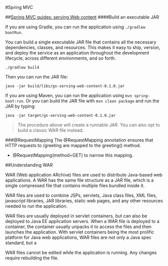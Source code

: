 #Spring MVC

##[Spring MVC guides: serving Web content](https://spring.io/guides/gs/serving-web-content/)
####Build an executable JAR

If you are using Gradle, you can run the application using ```./gradlew bootRun```.

You can build a single executable JAR file that contains all the necessary dependencies, classes, and resources. This makes it easy to ship, version, and deploy the service as an application throughout the development lifecycle, across different environments, and so forth.

```./gradlew build```

Then you can run the JAR file:

```java -jar build/libs/gs-serving-web-content-0.1.0.jar```

If you are using Maven, you can run the application using ```mvn spring-boot:run```. Or you can 
build the JAR file with ```mvn clean package``` and run the JAR by typing:

```java -jar target/gs-serving-web-content-0.1.0.jar```

> The procedure above will create a runnable JAR. You can also opt to build a classic WAR file 
instead.


###@RequestMapping
The @RequestMapping annotation ensures that HTTP requests to /greeting are mapped to the greeting() method.

- @RequestMapping(method=GET) to narrow this mapping.


##Understanding WAR

WAR (Web application ARchive) files are used to distribute Java-based web applications. A WAR has the same file structure as a JAR file, which is a single compressed file that contains multiple files bundled inside it.

WAR files are used to combine JSPs, servlets, Java class files, XML files, javascript libraries, JAR libraries, static web pages, and any other resources needed to run the application.

WAR files are usually deployed in servlet containers, but can also be deployed to Java EE application servers. When a WAR file is deployed to a container, the container usually unpacks it to access the files and then launches the application. With servlet containers being the most prolific platform for Java web applications, WAR files are not only a Java spec standard, but a

WAR files cannot be edited while the application is running. Any changes require rebuilding the file.